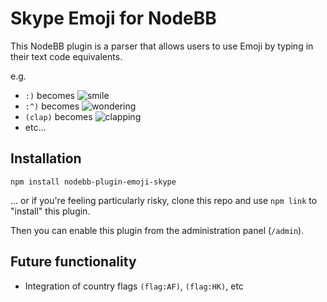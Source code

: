 # Skype Emoji for NodeBB

This NodeBB plugin is a parser that allows users to use Emoji by typing in their text code equivalents.

e.g.

* `:)` becomes ![smile](http://factoryjoe.s3.amazonaws.com/emoticons/emoticon-0100-smile.gif)
* `:^)` becomes ![wondering](http://factoryjoe.s3.amazonaws.com/emoticons/emoticon-0112-wondering.gif)
* `(clap)` becomes ![clapping](http://factoryjoe.s3.amazonaws.com/emoticons/emoticon-0137-clapping.gif)
* etc...

## Installation

    npm install nodebb-plugin-emoji-skype

... or if you're feeling particularly risky, clone this repo and use `npm link` to "install" this plugin.

Then you can enable this plugin from the administration panel (`/admin`).

## Future functionality

* Integration of country flags `(flag:AF)`, `(flag:HK)`, etc
